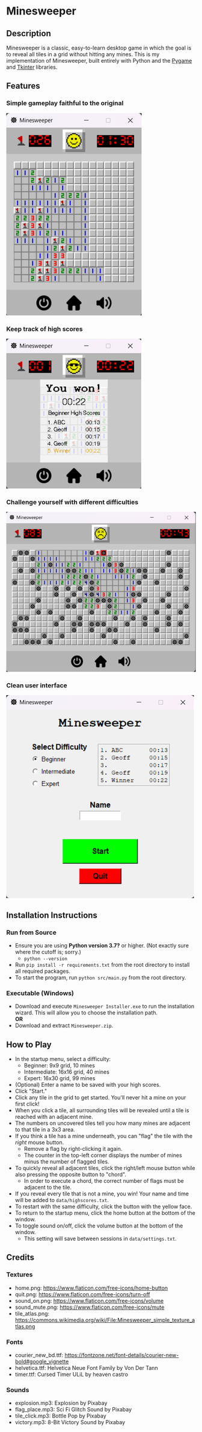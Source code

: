 # Minesweeper
## Description
Minesweeper is a classic, easy-to-learn desktop game in which the goal is to reveal all tiles in a grid without hitting any mines.
This is my implementation of Minesweeper, built entirely with Python and the [Pygame](https://www.pygame.org/docs/) and
[Tkinter](https://docs.python.org/3/library/tkinter.html#module-tkinter) libraries.
## Features
### Simple gameplay faithful to the original
![Gameplay](./screenshots/gameplay.png)
### Keep track of high scores
![High scores](./screenshots/high_scores.png)
### Challenge yourself with different difficulties
![Expert difficulty](./screenshots/loss.png)
### Clean user interface
![User interface](./screenshots/menu.png)
## Installation Instructions
### Run from Source
* Ensure you are using **Python version 3.7?** or higher. (Not exactly sure where the cutoff is; sorry.)
    * `python --version`
* Run `pip install -r requirements.txt` from the root directory to install all required packages.
* To start the program, run `python src/main.py` from the root directory.
### Executable (Windows)
* Download and execute `Minesweeper Installer.exe` to run the installation wizard. This will allow you to choose the installation path.  
**OR**
* Download and extract `Minesweeper.zip`.
## How to Play
* In the startup menu, select a difficulty:
    * Beginner: 9x9 grid, 10 mines
    * Intermediate: 16x16 grid, 40 mines
    * Expert: 16x30 grid, 99 mines
* (Optional) Enter a name to be saved with your high scores.
* Click "Start."
* Click any tile in the grid to get started. You'll never hit a mine on your first click!
* When you click a tile, all surrounding tiles will be revealed until a tile is reached with an adjacent mine.
* The numbers on uncovered tiles tell you how many mines are adjacent to that tile in a 3x3 area.
* If you think a tile has a mine underneath, you can "flag" the tile with the *right* mouse button.
    * Remove a flag by right-clicking it again.
    * The counter in the top-left corner displays the number of mines minus the number of flagged tiles.
* To quickly reveal all adjacent tiles, click the right/left mouse button while also pressing the opposite button to "chord".
    * In order to execute a chord, the correct number of flags must be adjacent to the tile.
* If you reveal every tile that is not a mine, you win! Your name and time will be added to `data/highscores.txt`.
* To restart with the same difficulty, click the button with the yellow face.
* To return to the startup menu, click the home button at the bottom of the window.
* To toggle sound on/off, click the volume button at the bottom of the window.
    * This setting will save between sessions in `data/settings.txt`.
## Credits
### Textures
* home.png: https://www.flaticon.com/free-icons/home-button
* quit.png: https://www.flaticon.com/free-icons/turn-off
* sound_on.png: https://www.flaticon.com/free-icons/volume
* sound_mute.png: https://www.flaticon.com/free-icons/mute
* tile_atlas.png: https://commons.wikimedia.org/wiki/File:Minesweeper_simple_texture_atlas.png
### Fonts
* courier_new_bd.ttf: https://fontzone.net/font-details/courier-new-bold#google_vignette
* helvetica.ttf: Helvetica Neue Font Family by Von Der Tann
* timer.ttf: Cursed Timer ULiL by heaven castro
### Sounds
* explosion.mp3: Explosion by Pixabay
* flag_place.mp3: Sci Fi Glitch Sound by Pixabay
* tile_click.mp3: Bottle Pop by Pixabay
* victory.mp3: 8-Bit Victory Sound by Pixabay
